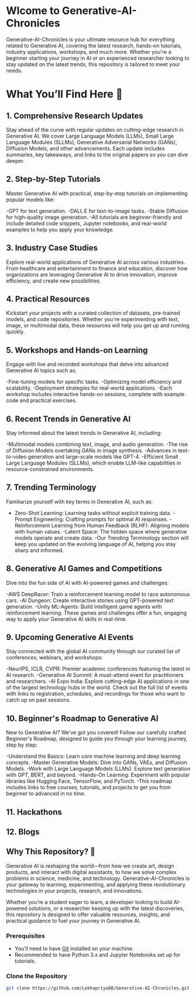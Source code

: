 # Wlcome to Generative-AI-Chronicles
Generative-AI-Chronicles is your ultimate resource hub for everything related to Generative AI, covering the latest research, hands-on tutorials, industry applications, workshops, and much more. Whether you're a beginner starting your journey in AI or an experienced researcher looking to stay updated on the latest trends, this repository is tailored to meet your needs.

# What You’ll Find Here 🌟
## 1. Comprehensive Research Updates
Stay ahead of the curve with regular updates on cutting-edge research in Generative AI. We cover Large Language Models (LLMs), Small Large Language Modules (SLLMs), Generative Adversarial Networks (GANs), Diffusion Models, and other advancements. Each update includes summaries, key takeaways, and links to the original papers so you can dive deeper.

## 2. Step-by-Step Tutorials
Master Generative AI with practical, step-by-step tutorials on implementing popular models like:

-GPT for text generation.
-DALL·E for text-to-image tasks.
-Stable Diffusion for high-quality image generation.
-All tutorials are beginner-friendly and include detailed code snippets, Jupyter notebooks, and real-world examples to help you apply your knowledge.

## 3. Industry Case Studies
Explore real-world applications of Generative AI across various industries. From healthcare and entertainment to finance and education, discover how organizations are leveraging Generative AI to drive innovation, improve efficiency, and create new possibilities.

## 4. Practical Resources
Kickstart your projects with a curated collection of datasets, pre-trained models, and code repositories. Whether you're experimenting with text, image, or multimodal data, these resources will help you get up and running quickly.

## 5. Workshops and Hands-on Learning
Engage with live and recorded workshops that delve into advanced Generative AI topics such as:

-Fine-tuning models for specific tasks.
-Optimizing model efficiency and scalability.
-Deployment strategies for real-world applications.
-Each workshop includes interactive hands-on sessions, complete with example code and practical exercises.

## 6. Recent Trends in Generative AI
Stay informed about the latest trends in Generative AI, including:

-Multimodal models combining text, image, and audio generation.
-The rise of Diffusion Models overtaking GANs in image synthesis.
-Advances in text-to-video generation and large-scale models like GPT-4.
-Efficient Small Large Language Modules (SLLMs), which enable LLM-like capabilities in resource-constrained environments.

## 7. Trending Terminology
Familiarize yourself with key terms in Generative AI, such as:

- Zero-Shot Learning: Learning tasks without explicit training data.
-Prompt Engineering: Crafting prompts for optimal AI responses.
-Reinforcement Learning from Human Feedback (RLHF): Aligning models with human values.
-Latent Space: The hidden space where generative models operate and create data.
-Our Trending Terminology section will keep you updated on the evolving language of AI, helping you stay sharp and informed.

## 8. Generative AI Games and Competitions
Dive into the fun side of AI with AI-powered games and challenges:

-AWS DeepRacer: Train a reinforcement learning model to race autonomous cars.
-AI Dungeon: Create interactive stories using GPT-powered text generation.
-Unity ML-Agents: Build intelligent game agents with reinforcement learning.
These games and challenges offer a fun, engaging way to apply your Generative AI skills in real-time.

## 9. Upcoming Generative AI Events
Stay connected with the global AI community through our curated list of conferences, webinars, and workshops:

-NeurIPS, ICLR, CVPR: Premier academic conferences featuring the latest in AI research.
-Generative AI Summit: A must-attend event for practitioners and researchers.
-AI Expo India: Explore cutting-edge AI applications in one of the largest technology hubs in the world.
Check out the full list of events with links to registration, schedules, and recordings for those who want to catch up on past sessions.

## 10. Beginner's Roadmap to Generative AI
New to Generative AI? We’ve got you covered! Follow our carefully crafted Beginner's Roadmap, designed to guide you through your learning journey, step by step:

-Understand the Basics: Learn core machine learning and deep learning concepts.
-Master Generative Models: Dive into GANs, VAEs, and Diffusion Models.
-Work with Large Language Models (LLMs): Explore text generation with GPT, BERT, and beyond.
-Hands-On Learning: Experiment with popular libraries like Hugging Face, TensorFlow, and PyTorch.
-This roadmap includes links to free courses, tutorials, and projects to get you from beginner to advanced in no time.

## 11. Hackathons

## 12. Blogs




## Why This Repository? 🤔
Generative AI is reshaping the world—from how we create art, design products, and interact with digital assistants, to how we solve complex problems in science, medicine, and technology. Generative-AI-Chronicles is your gateway to learning, experimenting, and applying these revolutionary technologies in your projects, research, and innovations.

Whether you’re a student eager to learn, a developer looking to build AI-powered solutions, or a researcher keeping up with the latest discoveries, this repository is designed to offer valuable resources, insights, and practical guidance to fuel your journey in Generative AI.


### Prerequisites
- You’ll need to have [Git](https://git-scm.com/) installed on your machine.
- Recommended to have Python 3.x and Jupyter Notebooks set up for tutorials.

### Clone the Repository
```bash
git clone https://github.com/Lekhapriya88/Generative-AI-Chronicles.git


